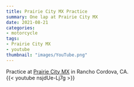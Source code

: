 ```yaml
---
title: Prairie City MX Practice
summary: One lap at Prairie City MX
date: 2021-08-21
categories:
- motorcycle
tags:
- Prairie City MX
- youtube
thumbnail: "images/YouTube.png"
---
```


Practice at [Prairie City MX](https://prairiecitymx.com/) in Rancho Cordova, CA.  
{{< youtube nsjdUe-Lj7g >}}
